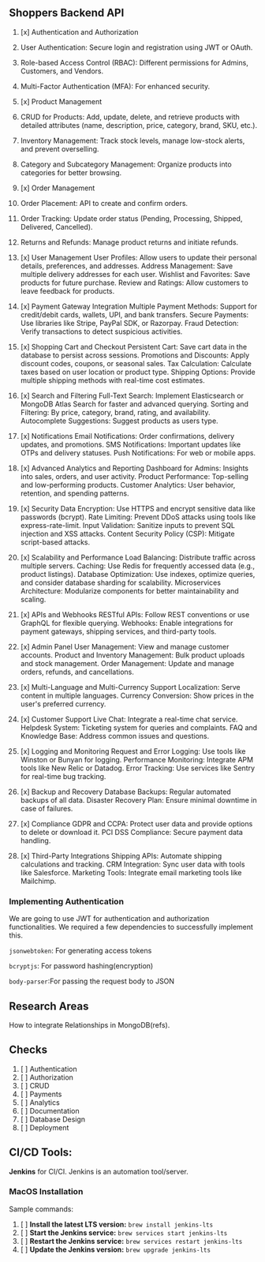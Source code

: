 ## Shoppers Backend API

1. [x] Authentication and Authorization


1. User Authentication: Secure login and registration using JWT or OAuth.
2. Role-based Access Control (RBAC): Different permissions for Admins, Customers, and Vendors.
3. Multi-Factor Authentication (MFA): For enhanced security.


2. [x] Product Management


1.    CRUD for Products: Add, update, delete, and retrieve products with detailed attributes (name, description, price, category, brand, SKU, etc.).
2.    Inventory Management: Track stock levels, manage low-stock alerts, and prevent overselling.
3.    Category and Subcategory Management: Organize products into categories for better browsing.


3. [x] Order Management


1.    Order Placement: API to create and confirm orders.
2.    Order Tracking: Update order status (Pending, Processing, Shipped, Delivered, Cancelled).
3.    Returns and Refunds: Manage product returns and initiate refunds.


4. [x] User Management
   User Profiles: Allow users to update their personal details, preferences, and addresses.
   Address Management: Save multiple delivery addresses for each user.
   Wishlist and Favorites: Save products for future purchase.
   Review and Ratings: Allow customers to leave feedback for products.
5. [x] Payment Gateway Integration
   Multiple Payment Methods: Support for credit/debit cards, wallets, UPI, and bank transfers.
   Secure Payments: Use libraries like Stripe, PayPal SDK, or Razorpay.
   Fraud Detection: Verify transactions to detect suspicious activities.
6. [x] Shopping Cart and Checkout
   Persistent Cart: Save cart data in the database to persist across sessions.
   Promotions and Discounts: Apply discount codes, coupons, or seasonal sales.
   Tax Calculation: Calculate taxes based on user location or product type.
   Shipping Options: Provide multiple shipping methods with real-time cost estimates.
7. [x] Search and Filtering
   Full-Text Search: Implement Elasticsearch or MongoDB Atlas Search for faster and advanced querying.
   Sorting and Filtering: By price, category, brand, rating, and availability.
   Autocomplete Suggestions: Suggest products as users type.
8. [x] Notifications
   Email Notifications: Order confirmations, delivery updates, and promotions.
   SMS Notifications: Important updates like OTPs and delivery statuses.
   Push Notifications: For web or mobile apps.
9. [x] Advanced Analytics and Reporting
   Dashboard for Admins: Insights into sales, orders, and user activity.
   Product Performance: Top-selling and low-performing products.
   Customer Analytics: User behavior, retention, and spending patterns.
10. [x] Security
    Data Encryption: Use HTTPS and encrypt sensitive data like passwords (bcrypt).
    Rate Limiting: Prevent DDoS attacks using tools like express-rate-limit.
    Input Validation: Sanitize inputs to prevent SQL injection and XSS attacks.
    Content Security Policy (CSP): Mitigate script-based attacks.
11. [x] Scalability and Performance
    Load Balancing: Distribute traffic across multiple servers.
    Caching: Use Redis for frequently accessed data (e.g., product listings).
    Database Optimization: Use indexes, optimize queries, and consider database sharding for scalability.
    Microservices Architecture: Modularize components for better maintainability and scaling.
12. [x] APIs and Webhooks
    RESTful APIs: Follow REST conventions or use GraphQL for flexible querying.
    Webhooks: Enable integrations for payment gateways, shipping services, and third-party tools.
13. [x] Admin Panel
    User Management: View and manage customer accounts.
    Product and Inventory Management: Bulk product uploads and stock management.
    Order Management: Update and manage orders, refunds, and cancellations.
14. [x] Multi-Language and Multi-Currency Support
    Localization: Serve content in multiple languages.
    Currency Conversion: Show prices in the user's preferred currency.
15. [x] Customer Support
    Live Chat: Integrate a real-time chat service.
    Helpdesk System: Ticketing system for queries and complaints.
    FAQ and Knowledge Base: Address common issues and questions.
16. [x] Logging and Monitoring
    Request and Error Logging: Use tools like Winston or Bunyan for logging.
    Performance Monitoring: Integrate APM tools like New Relic or Datadog.
    Error Tracking: Use services like Sentry for real-time bug tracking.
17. [x] Backup and Recovery
    Database Backups: Regular automated backups of all data.
    Disaster Recovery Plan: Ensure minimal downtime in case of failures.
18. [x] Compliance
    GDPR and CCPA: Protect user data and provide options to delete or download it.
    PCI DSS Compliance: Secure payment data handling.
19. [x] Third-Party Integrations
    Shipping APIs: Automate shipping calculations and tracking.
    CRM Integration: Sync user data with tools like Salesforce.
    Marketing Tools: Integrate email marketing tools like Mailchimp.


### Implementing Authentication
We are going to use JWT for authentication and authorization functionalities. We required a few dependencies to
successfully implement this.

`jsonwebtoken`: For generating access tokens

`bcryptjs`: For password hashing(encryption)

`body-parser`:For passing the request body to JSON

## Research Areas

How to integrate Relationships in MongoDB(refs).

## Checks
1. [ ] Authentication
2. [ ] Authorization
3. [ ] CRUD
4. [ ] Payments
5. [ ] Analytics
6. [ ] Documentation
7. [ ] Database Design
8. [ ] Deployment

## CI/CD Tools:

**Jenkins** for CI/CI. Jenkins is an automation tool/server.

### MacOS Installation
Sample commands:

1. [ ] **Install the latest LTS version:** `brew install jenkins-lts`
2. [ ] **Start the Jenkins service:** `brew services start jenkins-lts`
3. [ ] **Restart the Jenkins service:** `brew services restart jenkins-lts`
4. [ ] **Update the Jenkins version:** `brew upgrade jenkins-lts`
